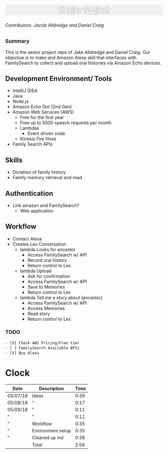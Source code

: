 ![Project Logo](images/header.png)
###### Contributors: Jacob Alldredge and Daniel Craig

### Summary
This is the senior project repo of Jake Alldredge and Daniel Craig. Our objective is to make and Amazon Alexa skill that interfaces with FamilySearch to collect and upload oral histories via Amazon Echo devices.

## Development Environment/ Tools
 - IntelliJ IDEA
 - Java
 - Node.js
 - Amazon Echo Dot (2nd Gen)
 - Amazon Web Services (AWS)
   - Free for the first year
   - Free up to 5000 speech requests per month
   - Lambdas
     - Event driven code
   - Kinesis Fire Hose
 - Family Search APIs

## Skills
 - Dictation of family history
 - Family memory retrieval and read

## Authentication
 - Link amazon and FamilySearch?
   - Web application

## Workflow
 - Contact Alexa
 - Creates Lex Conversation
   - lambda Looks for ancestor
     - Access FamilySearch w/ API
     - Record oral history
     - Return control to Lex
   - lambda Upload
     - Ask for confirmation
     - Access FamilySearch w/ API
     - Save to Memories
     - Return control to Lex
   - lambda Tell me a story about [ancestor]
     - Access FamilySearch w/ API
     - Access Memories
     - Read story
     - Return control to Lex

### TODO
    - [X] Check AWS Pricing/Free tier
    - [ ] FamilySearch Available APIs
    - [X] Buy Alexa

# Clock

| Date     | Description       | Time |
|----------|-------------------|------|
| 05/07/18 | Ideas             | 0:39 |
| 05/08/18 | "                 | 0:17 |
| 05/09/18 | "                 | 0:11 |
| "        | "                 | 0:11 |
| "        | Workflow          | 0:35 |
| "        | Environment setup | 0:35 |
| "        | Cleaned up md     | 0:38 |
|          | Total             | 2:56 |

